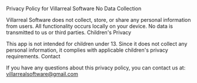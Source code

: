 
Privacy Policy for Villarreal Software
No Data Collection

Villarreal Software does not collect, store, or share any personal information from users. All functionality occurs locally on your device. No data is transmitted to us or third parties.
Children's Privacy

This app is not intended for children under 13. Since it does not collect any personal information, it complies with applicable children's privacy requirements.
Contact

If you have any questions about this privacy policy, you can contact us at: villarrealsoftware@gmail.com 
